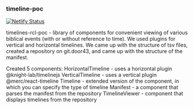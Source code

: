 ### timeline-poc
[![Netlify Status](https://api.netlify.com/api/v1/badges/45973e13-7f28-4458-ba44-9fe6cce84a15/deploy-status)](https://app.netlify.com/sites/tt-timeline-poc/deploys)

timelines-rcl-poc - library of components for convenient viewing of various biblical events (with or without reference to time).
We used plugins for vertical and horizontal timelines. We came up with the structure of tsv files, created a repository on git.door43, and came up with the structure of the manifest.

Created 5 components:
HorizontalTimeline -  uses a horizontal plugin @knight-lab/timelinejs 
VerticalTimeline -  uses a vertical plugin @merc/react-timeline 
Timeline - extended version of the component, in which you can specify the type of timeline
Manifest - a component that parses the manifest from the repository
TimelineViewer - component that displays timelines from the repository


